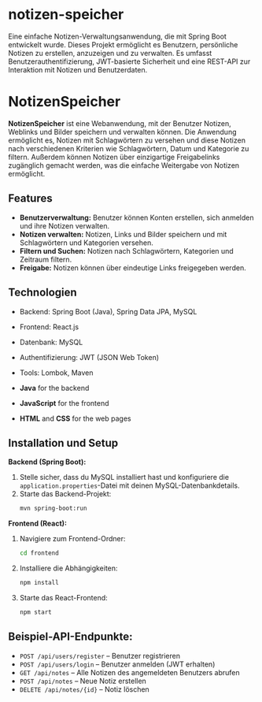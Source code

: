 # notizen-speicher
Eine einfache Notizen-Verwaltungsanwendung, die mit Spring Boot entwickelt wurde. Dieses Projekt ermöglicht es Benutzern, persönliche Notizen zu erstellen, anzuzeigen und zu verwalten. Es umfasst Benutzerauthentifizierung, JWT-basierte Sicherheit und eine REST-API zur Interaktion mit Notizen und Benutzerdaten.
# NotizenSpeicher

**NotizenSpeicher** ist eine Webanwendung, mit der Benutzer Notizen, Weblinks und Bilder speichern und verwalten können. Die Anwendung ermöglicht es, Notizen mit Schlagwörtern zu versehen und diese Notizen nach verschiedenen Kriterien wie Schlagwörtern, Datum und Kategorie zu filtern. Außerdem können Notizen über einzigartige Freigabelinks zugänglich gemacht werden, was die einfache Weitergabe von Notizen ermöglicht.

## Features
- **Benutzerverwaltung:** Benutzer können Konten erstellen, sich anmelden und ihre Notizen verwalten.
- **Notizen verwalten:** Notizen, Links und Bilder speichern und mit Schlagwörtern und Kategorien versehen.
- **Filtern und Suchen:** Notizen nach Schlagwörtern, Kategorien und Zeitraum filtern.
- **Freigabe:** Notizen können über eindeutige Links freigegeben werden.

## Technologien
- Backend: Spring Boot (Java), Spring Data JPA, MySQL
- Frontend: React.js
- Datenbank: MySQL
- Authentifizierung: JWT (JSON Web Token)
- Tools: Lombok, Maven
  
- **Java** for the backend
- **JavaScript** for the frontend
- **HTML** and **CSS** for the web pages
## Installation und Setup

**Backend (Spring Boot):**
1. Stelle sicher, dass du MySQL installiert hast und konfiguriere die `application.properties`-Datei mit deinen MySQL-Datenbankdetails.
2. Starte das Backend-Projekt:
   ```bash
   mvn spring-boot:run
   ```

**Frontend (React):**
1. Navigiere zum Frontend-Ordner:
   ```bash
   cd frontend
   ```
2. Installiere die Abhängigkeiten:
   ```bash
   npm install
   ```
3. Starte das React-Frontend:
   ```bash
   npm start
   ```

## Beispiel-API-Endpunkte:
- `POST /api/users/register` – Benutzer registrieren
- `POST /api/users/login` – Benutzer anmelden (JWT erhalten)
- `GET /api/notes` – Alle Notizen des angemeldeten Benutzers abrufen
- `POST /api/notes` – Neue Notiz erstellen
- `DELETE /api/notes/{id}` – Notiz löschen
